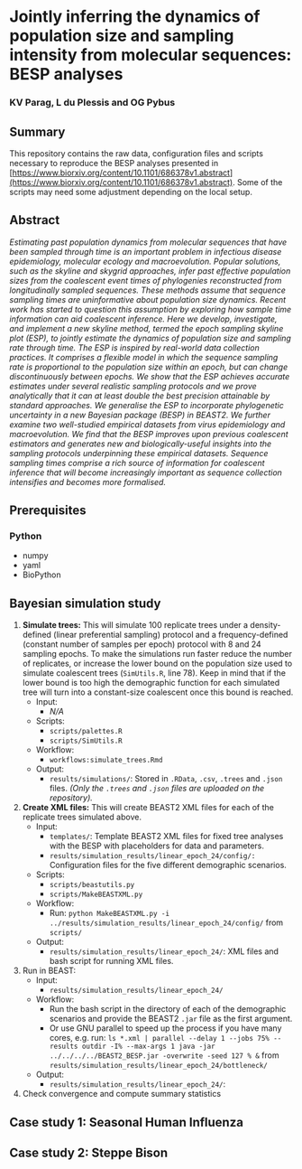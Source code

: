 # Jointly inferring the dynamics of population size and sampling intensity from molecular sequences: BESP analyses

### KV Parag, L du Plessis and OG Pybus

## Summary

This repository contains the raw data, configuration files and scripts necessary to reproduce the BESP analyses presented in [https://www.biorxiv.org/content/10.1101/686378v1.abstract](https://www.biorxiv.org/content/10.1101/686378v1.abstract). Some of the scripts may need some adjustment depending on the local setup. 

## Abstract

_Estimating past population dynamics from molecular sequences that have been sampled through time is an important problem in infectious disease epidemiology, molecular ecology and macroevolution. Popular solutions, such as the skyline and skygrid approaches, infer past effective population sizes from the coalescent event times of phylogenies reconstructed from longitudinally sampled sequences. These methods assume that sequence sampling times are uninformative about population size dynamics. Recent work has started to question this assumption by exploring how sample time information can aid coalescent inference. Here we develop, investigate, and implement a new skyline method, termed the epoch sampling skyline plot (ESP), to jointly estimate the dynamics of population size and sampling rate through time. The ESP is inspired by real-world data collection practices. It comprises a flexible model in which the sequence sampling rate is proportional to the population size within an epoch, but can change discontinuously between epochs. We show that the ESP achieves accurate estimates under several realistic sampling protocols and we prove analytically that it can at least double the best precision attainable by standard approaches. We generalise the ESP to incorporate phylogenetic uncertainty in a new Bayesian package (BESP) in BEAST2. We further examine two well-studied empirical datasets from virus epidemiology and macroevolution. We find that the BESP improves upon previous coalescent estimators and generates new and biologically-useful insights into the sampling protocols underpinning these empirical datasets. Sequence sampling times  comprise a rich source of information for coalescent inference  that will become increasingly important as sequence collection intensifies and becomes more formalised._


## Prerequisites

### Python
- numpy
- yaml
- BioPython



## Bayesian simulation study

1. **Simulate trees:** This will simulate 100 replicate trees under a density-defined (linear preferential sampling) protocol and a frequency-defined (constant number of samples per epoch) protocol with 8 and 24 sampling epochs. To make the simulations run faster reduce the number of replicates, or increase the lower bound on the population size used to simulate coalescent trees (`SimUtils.R`, line 78). Keep in mind that if the lower bound is too high the demographic function for each simulated tree will turn into a constant-size coalescent once this bound is reached.
	- Input: 
		- _N/A_
	- Scripts: 
		- `scripts/palettes.R`
		- `scripts/SimUtils.R`
	- Workflow: 
		- `workflows:simulate_trees.Rmd`	
	- Output: 
		- `results/simulations/`: Stored in `.RData`, `.csv`, `.trees` and `.json` files. _(Only the `.trees` and `.json` files are uploaded on the repository)._
2. **Create XML files:** This will create BEAST2 XML files for each of the replicate trees simulated above.
	- Input: 
		- `templates/`: Template BEAST2 XML files for fixed tree analyses with the BESP with placeholders for data and parameters. 
		- `results/simulation_results/linear_epoch_24/config/:` Configuration files for the five different demographic scenarios.
	- Scripts: 
 		- `scripts/beastutils.py`
		- `scripts/MakeBEASTXML.py`
	- Workflow:
		- Run: `python MakeBEASTXML.py -i ../results/simulation_results/linear_epoch_24/config/` from `scripts/`
	- Output:
		- `results/simulation_results/linear_epoch_24/`: XML files and bash script for running XML files.
3. Run in BEAST:
	- Input: 
		- `results/simulation_results/linear_epoch_24/`
	- Workflow:
		- Run the bash script in the directory of each of the demographic scenarios and provide the BEAST2 `.jar` file as the first argument.
		- Or use GNU parallel to speed up the process if you have many cores, e.g. run: `ls *.xml | parallel --delay 1 --jobs 75% --results outdir -I% --max-args 1 java -jar ../../../../BEAST2_BESP.jar -overwrite -seed 127 % &` from `results/simulation_results/linear_epoch_24/bottleneck/` 
	- Output:  
		- `results/simulation_results/linear_epoch_24/`: 
4. Check convergence and compute summary statistics

## Case study 1: Seasonal Human Influenza




## Case study 2: Steppe Bison